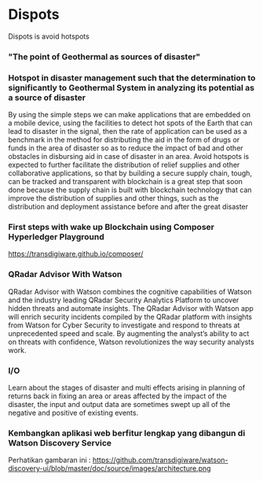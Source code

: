 # Dispots
Dispots is avoid hotspots
### "The point of Geothermal as sources of disaster"
### Hotspot in disaster management such that the determination to significantly to Geothermal System in analyzing its potential as a source of disaster
By using the simple steps we can make applications that are embedded on a mobile device, using the facilities to detect hot spots of the Earth that can lead to disaster in the signal, then the rate of application can be used as a benchmark in the method for distributing the aid in the form of drugs or funds in the area of disaster so as to reduce the impact of bad and other obstacles in disbursing aid in case of disaster in an area.
Avoid hotspots is expected to further facilitate the distribution of relief supplies and other collaborative applications, so that by building a secure supply chain, tough, can be tracked and transparent with blockchain is a great step that soon done because the supply chain is built with blockchain technology that can improve the distribution of supplies and other things, such as the distribution and deployment assistance before and after the great disaster
### First steps with wake up Blockchain using Composer Hyperledger Playground
https://transdigiware.github.io/composer/
### QRadar Advisor With Watson 
QRadar Advisor with Watson combines the cognitive capabilities of Watson and the industry leading QRadar Security Analytics Platform to uncover hidden threats and automate insights. The QRadar Advisor with Watson app will enrich security incidents compiled by the QRadar platform with insights from Watson for Cyber Security to investigate and respond to threats at unprecedented speed and scale. By augmenting the analyst’s ability to act on threats with confidence, Watson revolutionizes the way security analysts work.
### I/O
Learn about the stages of disaster and multi effects arising in planning of returns back in fixing an area or areas affected by the impact of the disaster, the input and output data are sometimes swept up all of the negative and positive of existing events.
###  Kembangkan aplikasi web berfitur lengkap yang dibangun di Watson Discovery Service
Perhatikan  gambaran ini :
https://github.com/transdigiware/watson-discovery-ui/blob/master/doc/source/images/architecture.png
